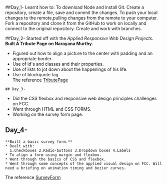 ##Day_1- Learnt how to:
 To download Node and install Git.
 Create a repository, create a file, save and commit the changes. 
 To push your local changes to the remote,pulling changes from the remote to your computer.
 Fork a repository and clone it from the GitHub to work on locally and connect to the original repository.
 Create and work with branches.


##Day_2- Started off with the *Applied Responsive Web Design Projects*.
  **Built A Tribute Page on Narayana Murthy.**
   * Figured out how to align a picture to the center with padding and an appropriate border.
   * Use of id's and classes and their properties.
   * Use of lists to jot down about the happenings of his life.
   * Use of blockquote tag.  
   The reference [TributePage](https://codepen.io/nyha_15/pen/ZyzVGX)
   
   
    ## Day_3- 
  * Did the CSS flexbox and responsive web design principles challenges on FCC.
  * Went through HTML and CSS FORMS.
  *  Working on the survey form page.


## Day_4- 
    **Built a basic survey form.**
    * Dealt with:
      1.Checkboxes 2.Radio-buttons 3.Dropdown boxes 4.Labels
    * To align a form using margin and flexbox.
    * Went through the basics of CSS and flexbox.
    * Went through some concepts of the applied visual design on FCC. Will need a briefing on animation timing and bezier curves.
   The reference [SurveyForm](https://codepen.io/nyha_15/pen/YQPVJG)
 
